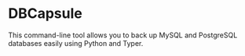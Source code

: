 # DBCapsule
This command-line tool allows you to back up MySQL and PostgreSQL databases easily using Python and Typer.
